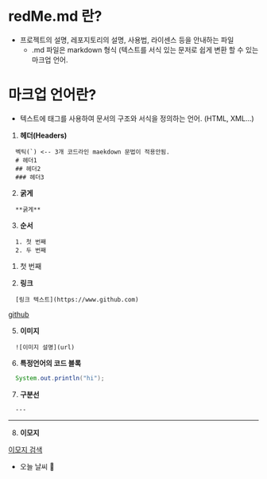 # redMe.md 란?

- 프로젝트의 설명, 레포지토리의 설명, 사용법, 라이센스 등을 안내하는 파일
  - .md 파일은 markdown 형식 (텍스트를 서식 있는 문저로 쉽게 변환 할 수 있는 마크업 언어.
 
# 마크업 언어란?

- 텍스트에 태그를 사용하여 문서의 구조와 서식을 정의하는 언어. (HTML, XML...)

1. **헤더(Headers)**
```
  벡틱(`) <-- 3개 코드라인 maekdown 문법이 적용안됨.
  # 헤더1
  ## 헤더2
  ### 헤더3
```
2. **굵게**
```
  **굵게**
```

3. **순서**
```
  1. 첫 번째
  2. 두 번째
```
1. 첫 번째

4. **링크**
```
  [링크 텍스트](https://www.github.com)
```
[github](https://www.github.com)

5. **이미지**
```
  ![이미지 설명](url)
```

6. **특정언어의 코드 블록**
```java
  System.out.println("hi");
```

7. **구분선**
```
  ---
```
---

8. **이모지**

  [이모지 검색](https://emojipedia.org)
  - 오늘 날씨 🔅

